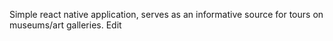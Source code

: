 Simple react native application, serves as an informative source for tours on museums/art galleries. Edit
